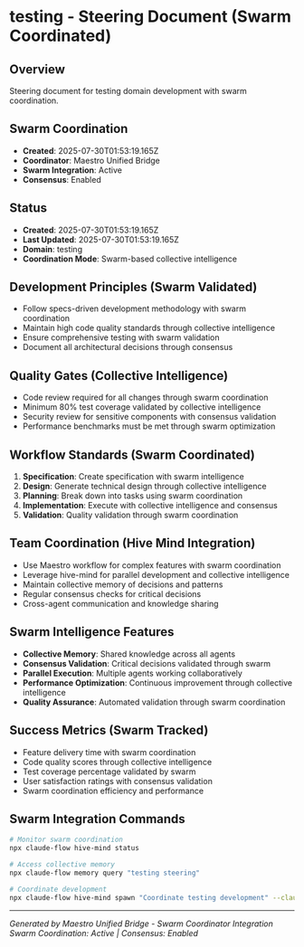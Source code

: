 # testing - Steering Document (Swarm Coordinated)

## Overview
Steering document for testing domain development with swarm coordination.

## Swarm Coordination
- **Created**: 2025-07-30T01:53:19.165Z
- **Coordinator**: Maestro Unified Bridge
- **Swarm Integration**: Active
- **Consensus**: Enabled

## Status
- **Created**: 2025-07-30T01:53:19.165Z
- **Last Updated**: 2025-07-30T01:53:19.165Z
- **Domain**: testing
- **Coordination Mode**: Swarm-based collective intelligence

## Development Principles (Swarm Validated)
- Follow specs-driven development methodology with swarm coordination
- Maintain high code quality standards through collective intelligence
- Ensure comprehensive testing with swarm validation
- Document all architectural decisions through consensus

## Quality Gates (Collective Intelligence)
- Code review required for all changes through swarm coordination
- Minimum 80% test coverage validated by collective intelligence
- Security review for sensitive components with consensus validation
- Performance benchmarks must be met through swarm optimization

## Workflow Standards (Swarm Coordinated)
1. **Specification**: Create specification with swarm intelligence
2. **Design**: Generate technical design through collective intelligence
3. **Planning**: Break down into tasks using swarm coordination
4. **Implementation**: Execute with collective intelligence and consensus
5. **Validation**: Quality validation through swarm coordination

## Team Coordination (Hive Mind Integration)
- Use Maestro workflow for complex features with swarm coordination
- Leverage hive-mind for parallel development and collective intelligence
- Maintain collective memory of decisions and patterns
- Regular consensus checks for critical decisions
- Cross-agent communication and knowledge sharing

## Swarm Intelligence Features
- **Collective Memory**: Shared knowledge across all agents
- **Consensus Validation**: Critical decisions validated through swarm
- **Parallel Execution**: Multiple agents working collaboratively
- **Performance Optimization**: Continuous improvement through collective intelligence
- **Quality Assurance**: Automated validation through swarm coordination

## Success Metrics (Swarm Tracked)
- Feature delivery time with swarm coordination
- Code quality scores through collective intelligence
- Test coverage percentage validated by swarm
- User satisfaction ratings with consensus validation
- Swarm coordination efficiency and performance

## Swarm Integration Commands
```bash
# Monitor swarm coordination
npx claude-flow hive-mind status

# Access collective memory
npx claude-flow memory query "testing steering"

# Coordinate development
npx claude-flow hive-mind spawn "Coordinate testing development" --claude
```

---
*Generated by Maestro Unified Bridge - Swarm Coordinator Integration*
*Swarm Coordination: Active | Consensus: Enabled*
